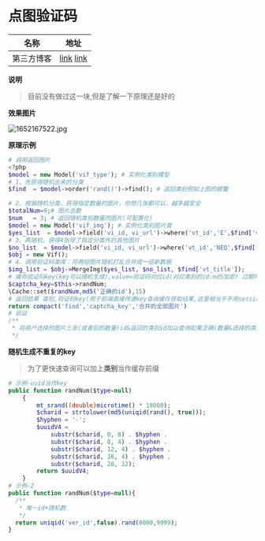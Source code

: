 # 点图验证码

| 名称       | 地址                                                         |
| ---------- | ------------------------------------------------------------ |
| 第三方博客 | [link](https://learnku.com/articles/61532)  [link](https://www.thinkphp.cn/code/4207.html) |

**说明**

> 目前没有做过这一块,但是了解一下原理还是好的

**效果图片**

![1652167522.jpg](https://s2.loli.net/2022/05/10/kI629M7a5ZQwcLA.png)

**原理示例**

```php
# 调用返回图片
<?php
$model = new Model('vif_type'); # 实例化类别模型 
# 1、先获得随机出来的分类
$find  = $model->order('rand()')->find(); # 返回类别例如上图的螃蟹

# 2、根据随机分类，获得指定数量的图片，你想几张都可以，越多越安全
$totalNum=9;# 图片总数
$num   = 3; # 返回随机类别数量的图片(可配置化)
$model = new Model('vif_img'); # 实例化类别图片类
$yes_list  = $model->field('vi_id, vi_url')->where('vt_id','E',$find['vt_id'])->order('rand()')->limit($num)->select();
# 3、再随机，获得4张除了指定分类外的其他图片
$no_list  = $model->field('vi_id, vi_url')->where('vt_id','NEQ',$find['vt_id'])->order('rand()')->limit($totalNum-$num)->select();
$obj = new Vif();
# 4、调用验证码类库：将两组图片随机打乱合并成一组新数据
$img_list = $obj->MergeImg($yes_list, $no_list, $find['vt_title']);
# 缓存验证码key(key可以随机生成),value=验证码对应id(对应类别的id:md5加密) 过期时间15秒
$captcha_key=$this->randNum;
\Cache::set($randNum,md5('正确的id'),15)
# 返回结果 类别,验证码key(用于前端直接传递key查询缓存获取结果,这里相当于不用session去判断用户)    
return compact('find','captcha_key','合并的全部图片')
# 验证
/**
 * 将用户选择的图片三张(或者别的数量)id&返回的类别id加以查询如果正确(数量&选择的类别图片正确) session或者缓存比较如果正确然后可以下一步
 */
```

**随机生成不重复的key**

> 为了更快速查询可以加上**类别**当作缓存前缀

```php
# 示例-uuid当作key  
public function randNum($type=null)
    {
        mt_srand((double)microtime() * 10000);
        $charid = strtolower(md5(uniqid(rand(), true)));
        $hyphen = '-';
        $uuidV4 =
            substr($charid, 0, 8) . $hyphen .
            substr($charid, 8, 4) . $hyphen .
            substr($charid, 12, 4) . $hyphen .
            substr($charid, 16, 4) . $hyphen .
            substr($charid, 20, 12);
        return $uuidV4;
    }
# 示例-2
public function randNum($type=null){
  /**
   * 唯一id+随机数
   */
  return uniqid('ver_id',false).rand(0000,9999);
}
```

